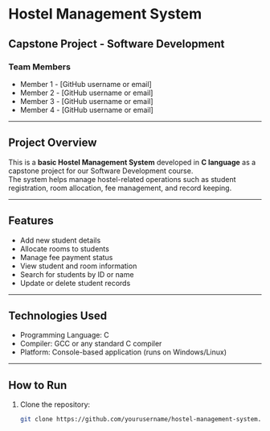 # Hostel Management System

## Capstone Project - Software Development

### Team Members
- Member 1 - [GitHub username or email]
- Member 2 - [GitHub username or email]
- Member 3 - [GitHub username or email]
- Member 4 - [GitHub username or email]

---

## Project Overview

This is a **basic Hostel Management System** developed in **C language** as a capstone project for our Software Development course.  
The system helps manage hostel-related operations such as student registration, room allocation, fee management, and record keeping.

---

## Features

- Add new student details  
- Allocate rooms to students  
- Manage fee payment status  
- View student and room information  
- Search for students by ID or name  
- Update or delete student records  

---

## Technologies Used

- Programming Language: C  
- Compiler: GCC or any standard C compiler  
- Platform: Console-based application (runs on Windows/Linux)

---

## How to Run

1. Clone the repository:  
   ```bash
   git clone https://github.com/yourusername/hostel-management-system.git
